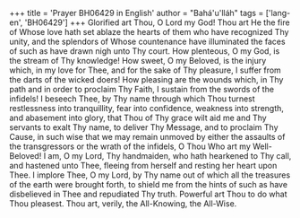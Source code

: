+++
title = 'Prayer BH06429 in English'
author = "Bahá'u'lláh"
tags = ['lang-en', 'BH06429']
+++
Glorified art Thou, O Lord my God!  Thou art He the fire of Whose love hath set ablaze the hearts of them who have recognized Thy unity, and the splendors of Whose countenance have illuminated the faces of such as have drawn nigh unto Thy court.  How plenteous, O my God, is the stream of Thy knowledge!  How sweet, O my Beloved, is the injury which, in my love for Thee, and for the sake of Thy pleasure, I suffer from the darts of the wicked doers!  How pleasing are the wounds which, in Thy path and in order to proclaim Thy Faith, I sustain from the swords of the infidels!
I beseech Thee, by Thy name through which Thou turnest restlessness into tranquillity, fear into confidence, weakness into strength, and abasement into glory, that Thou of Thy grace wilt aid me and Thy servants to exalt Thy name, to deliver Thy Message, and to proclaim Thy Cause, in such wise that we may remain unmoved by either the assaults of the transgressors or the wrath of the infidels, O Thou Who art my Well-Beloved!
I am, O my Lord, Thy handmaiden, who hath hearkened to Thy call, and hastened unto Thee, fleeing from herself and resting her heart upon Thee.  I implore Thee, O my Lord, by Thy name out of which all the treasures of the earth were brought forth, to shield me from the hints of such as have disbelieved in Thee and repudiated Thy truth.
Powerful art Thou to do what Thou pleasest.  Thou art, verily, the All-Knowing, the All-Wise.
